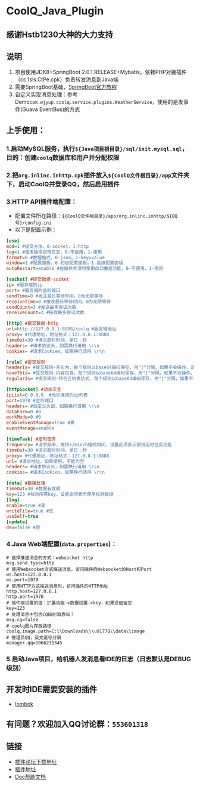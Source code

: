 # CoolQ_Java_Plugin
## 感谢Hstb1230大神的大力支持
## 说明
1. 项目使用JDK8+SpringBoot 2.0.1.RELEASE+Mybatis，依赖PHP对接插件（cc.1sls.CtPe.cpk）负责转发消息到Java端
2. 需要SpringBoot基础，[SpringBoot官方教程](https://spring.io/projects/spring-boot)
3. 自定义实现消息处理：参考Demo`com.wjyup.coolq.service.plugins.WeatherService`，使用的是发事件(Guava EventBus)的方式

## 上手使用：
### 1.启动MySQL服务，执行`${Java项目根目录}/sql/init.mysql.sql`，目的：创建`coolq`数据库和用户并分配权限
### 2.把`org.inlinc.inhttp.cpk`插件放入`${CoolQ文件根目录}/app`文件夹下，启动CoolQ并登录QQ，然后启用插件
### 3.HTTP API插件端配置：
- 配置文件所在路径：`${CoolQ文件根目录}/app/org.inlinc.inhttp/${QQ号}/config.ini`
- 以下是配置示例：
```ini
[use]
mod=1 #提交方法，0-socket，1-http
log=1 #使用插件自带日志，0-不使用，1-使用
format=0 #数据格式，0-json，1-key=value
window=1 #配置面板，0-初级配置面板，1-高级配置面板
autoRestart=enable #在插件奔溃时使用自动重启功能，0-不使用，1-使用

[socket] #提交数据-socket
ip= #服务端的ip
port= #服务端的监听端口
sendTime=0 #发送最长等待时间，0为无限等待
receiveTime=0 #接收最长等待时间，0为无限等待
sendCount=3 #发送最多尝试次数
receiveCount=3 #接收最多尝试次数

[http] #提交数据-http
url=http://127.0.0.1:8888/coolq #服务端地址
proxy= #代理地址，地址格式：127.0.0.1:8888
timeOut=30 #请求超时时间，单位：秒
headers= #请求协议头，如需换行请用 \r\n
cookies= #请求Cookies，如需换行请用 \r\n

[rule] #提交规则
headerIs= #提交规则-开头为，每个规则以base64编码保存，用"|"分隔，如果不会操作，请勿乱动
haveThis= #提交规则-内容包含，每个规则以base64编码保存，用"|"分隔，如果不会操作，请勿乱动
regularIs= #提交规则-符合正则表达式，每个规则以base64编码保存，用"|"分隔，如果不会操作，请勿乱动

[httpSocket] #动态交互
ipList=0.0.0.0, #允许连接的ip列表
port=1970 #监听端口
headers= #自定义头部，如需换行请用 \r\n
dataForm=0 #0
workMode=0 #0
enableEventManage=true #真
eventManage=enable

[timeTask] #定时任务
frequency= #请求频率，支持s/min/h格式时间，设置此项表示使用定时任务功能
timeOut=30 #请求超时时间，单位：秒
proxy= #代理地址，地址格式：127.0.0.1:8888
url= #请求地址，如果使用，不能为空
headers= #请求协议头，如需换行请用 \r\n
cookies= #请求Cookies，如需换行请用 \r\n

[data] #数据处理
timeOut=30 #数据有效期
key=123 #校验所需key，设置此项表示使用校验数据
[log]
enable=true #真
writeFile=true #真
useSelf=true
[update]
dev=false #假
```

### 4.Java Web端配置(`data.properties`)：
```properties
# 选择推送消息的方式：websocket http
msg.send.type=http
# 使用Websocket方式推送消息，访问插件的Websocket的Host和Port
ws.host=127.0.0.1
ws.port=1970
# 使用HTTP方式推送消息时，访问插件的HTTP地址
http.host=127.0.0.1
http.port=1970
# 插件端设置的值：扩展功能->数据设置->key，如果没值留空
key=123
# 处理消息中包含CQ码的消息吗？
msg.cq=false
# coolq图片存放路径
coolq.image.path=C:\\Downloads\\\u9177Q\\data\\image
# 管理员QQ，英文逗号分隔
manager.qq=1066231345
```
### 5.启动Java项目，给机器人发消息看IDE的日志（日志默认是DEBUG级别）

## 开发时IDE需要安装的插件
- [lombok](https://projectlombok.org/)

## 有问题？欢迎加入QQ讨论群：`553601318`

## 链接
- [插件论坛下载地址](https://cqp.cc/forum.php?mod=viewthread&tid=28532)
- [插件地址](https://github.com/Hstb1230/CtPe)
- [Doc帮助文档](https://www.kancloud.cn/zerolib/http-to-cq/389312)
